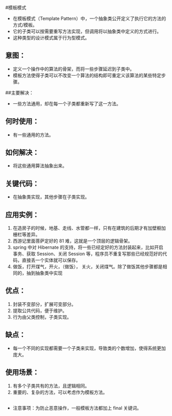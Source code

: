 #模板模式
- 在模板模式（Template Pattern）中，一个抽象类公开定义了执行它的方法的方式/模板。
- 它的子类可以按需要重写方法实现，但调用将以抽象类中定义的方式进行。
- 这种类型的设计模式属于行为型模式。
## 意图：
- 定义一个操作中的算法的骨架，而将一些步骤延迟到子类中。
- 模板方法使得子类可以不改变一个算法的结构即可重定义该算法的某些特定步骤。

##主要解决：
- 一些方法通用，却在每一个子类都重新写了这一方法。

## 何时使用：
- 有一些通用的方法。

## 如何解决：
- 将这些通用算法抽象出来。

## 关键代码：
- 在抽象类实现，其他步骤在子类实现。

## 应用实例： 
1. 在造房子的时候，地基、走线、水管都一样，只有在建筑的后期才有加壁橱加栅栏等差异。 
2. 西游记里面菩萨定好的 81 难，这就是一个顶层的逻辑骨架。 
3. spring 中对 Hibernate 的支持，将一些已经定好的方法封装起来，比如开启事务、获取 Session、关闭 Session 等，程序员不重复写那些已经规范好的代码，直接丢一个实体就可以保存。
4. 做饭，打开煤气，开火，（做饭）， 关火，关闭煤气。除了做饭其他步骤都是相同的，抽到抽象类中实现
## 优点： 
1. 封装不变部分，扩展可变部分。 
2. 提取公共代码，便于维护。 
3. 行为由父类控制，子类实现。

## 缺点：
- 每一个不同的实现都需要一个子类来实现，导致类的个数增加，使得系统更加庞大。

## 使用场景： 
1. 有多个子类共有的方法，且逻辑相同。 
2. 重要的、复杂的方法，可以考虑作为模板方法。

## 
- 注意事项：为防止恶意操作，一般模板方法都加上 final 关键词。